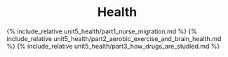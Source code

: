 <center> 
    <h1> Health </h1>
</center>

{% include_relative unit5_health/part1_nurse_migration.md %}
{% include_relative unit5_health/part2_aerobic_exercise_and_brain_health.md %}
{% include_relative unit5_health/part3_how_drugs_are_studied.md %}